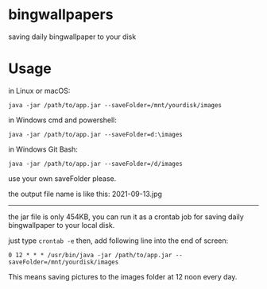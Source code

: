 # bingwallpapers
saving daily bingwallpaper to your disk

# Usage

in Linux or macOS:

`java -jar /path/to/app.jar --saveFolder=/mnt/yourdisk/images`

in Windows cmd and powershell:

`java -jar /path/to/app.jar --saveFolder=d:\images`

in Windows Git Bash:

`java -jar /path/to/app.jar --saveFolder=/d/images`

use your own saveFolder please.

the output file name is like this: 2021-09-13.jpg

---

the jar file is only 454KB, you can run it as a crontab job for saving daily bingwallpaper to your local disk.

just type `crontab -e` then, add following line into the end of screen:

`0 12 * * * /usr/bin/java -jar /path/to/app.jar --saveFolder=/mnt/yourdisk/images`

This means saving pictures to the images folder at 12 noon every day.
